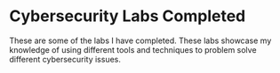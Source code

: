 # Cybersecurity Labs Completed
These are some of the labs I have completed. These labs showcase my knowledge of using different tools and techniques to problem solve different cybersecurity issues. 
